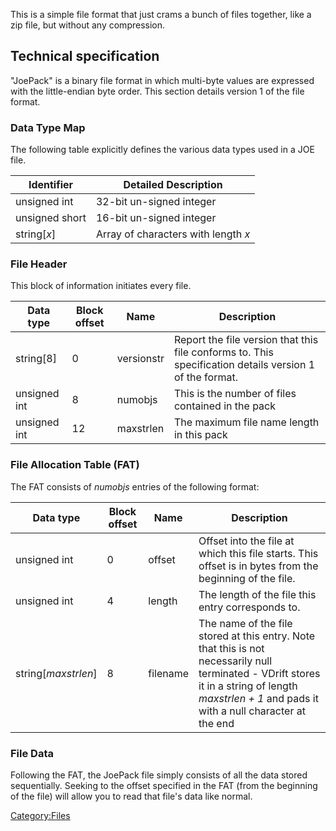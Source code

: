 This is a simple file format that just crams a bunch of files together, like a zip file, but without any compression.

Technical specification
-----------------------

"JoePack" is a binary file format in which multi-byte values are expressed with the little-endian byte order. This section details version 1 of the file format.

### Data Type Map

The following table explicitly defines the various data types used in a JOE file.

| Identifier     | Detailed Description                |
|----------------|-------------------------------------|
| unsigned int   | 32-bit un-signed integer            |
| unsigned short | 16-bit un-signed integer            |
| string\[*x*\]  | Array of characters with length *x* |

### File Header

This block of information initiates every file.

| Data type    | Block offset | Name       | Description                                                                                             |
|--------------|--------------|------------|---------------------------------------------------------------------------------------------------------|
| string\[8\]  | 0            | versionstr | Report the file version that this file conforms to. This specification details version 1 of the format. |
| unsigned int | 8            | numobjs    | This is the number of files contained in the pack                                                       |
| unsigned int | 12           | maxstrlen  | The maximum file name length in this pack                                                               |

### File Allocation Table (FAT)

The FAT consists of *numobjs* entries of the following format:

| Data type             | Block offset | Name     | Description                                                                                                                                                                                        |
|-----------------------|--------------|----------|----------------------------------------------------------------------------------------------------------------------------------------------------------------------------------------------------|
| unsigned int          | 0            | offset   | Offset into the file at which this file starts. This offset is in bytes from the beginning of the file.                                                                                            |
| unsigned int          | 4            | length   | The length of the file this entry corresponds to.                                                                                                                                                  |
| string\[*maxstrlen*\] | 8            | filename | The name of the file stored at this entry. Note that this is not necessarily null terminated - VDrift stores it in a string of length *maxstrlen + 1* and pads it with a null character at the end |

### File Data

Following the FAT, the JoePack file simply consists of all the data stored sequentially. Seeking to the offset specified in the FAT (from the beginning of the file) will allow you to read that file's data like normal.

<Category:Files>
